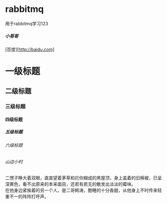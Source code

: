 # rabbitmq
用于rabbitmq学习123
##### 小哥哥
[百度][http://baidu.com]
# 一级标题
## 二级标题
### 三级标题
#### 四级标题
##### 五级标题
###### 六级标题

###### 山边小村
  二愣子睁大着双眼，直直望着茅草和拦你糊成的黑屋顶，身上盖着的旧棉被，已呈深黄色，看不出原来的本来面目，还若有若无的散发出淡淡的霉味。  
  在他身边紧挨着的另一个人，是二哥韩涛，酣睡的十分香甜，从他身上不时传来轻重不一的阵阵打呼声。
